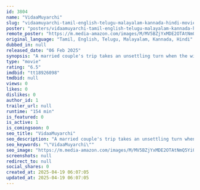 ```yaml
---
id: 3804
name: "VidaaMuyarchi"
slug: "vidaamuyarchi-tamil-english-telugu-malayalam-kannada-hindi-movie-download"
poster: "posters/vidaamuyarchi-tamil-english-telugu-malayalam-kannada-hindi-2025.jpg"
remote_poster: "https://m.media-amazon.com/images/M/MV5BZjYxMDE2OTAtNmQ5Yi00ZTcwLTgwOGQtZThmOTdhMzFhMjRiXkEyXkFqcGc@._V1_SX300.jpg"
original_language: "Tamil, English, Telugu, Malayalam, Kannada, Hindi"
dubbed_in: null
released_date: "06 Feb 2025"
synopsis: "A married couple's trip takes an unsettling turn when the wife goes missing, prompting the husband's frantic search while an unknown villain creates obstacles."
type: "movie"
rating: "6.5"
imdbid: "tt18926098"
tmdbid: null
views: 0
likes: 0
dislikes: 0
author_id: 1
trailer_url: null
runtime: "154 min"
is_featured: 0
is_active: 1
is_comingsoon: 0
seo_title: "VidaaMuyarchi"
seo_description: "A married couple's trip takes an unsettling turn when the wife goes missing, prompting the husband's frantic search while an unknown villain creates obstacles."
seo_keywords: "\"VidaaMuyarchi\""
seo_image: "https://m.media-amazon.com/images/M/MV5BZjYxMDE2OTAtNmQ5Yi00ZTcwLTgwOGQtZThmOTdhMzFhMjRiXkEyXkFqcGc@._V1_SX300.jpg"
screenshots: null
redirect_to: null
social_shares: 0
created_at: 2025-04-19 06:07:05
updated_at: 2025-04-19 06:07:05
---
```


